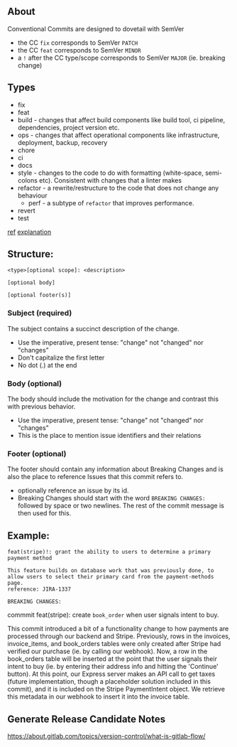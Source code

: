 
## About
Conventional Commits are designed to dovetail with SemVer
- the CC `fix` corresponds to SemVer `PATCH`
- the CC `feat` corresponds to SemVer `MINOR`
- a `!` after the CC type/scope corresponds to SemVer `MAJOR` (ie. breaking change)

## Types
- fix
- feat
- build - changes that affect build components like build tool, ci pipeline, dependencies, project version etc.
- ops - changes that affect operational components like infrastructure, deployment, backup, recovery
- chore
- ci
- docs
- style - changes to the code to do with formatting (white-space, semi-colons etc). Consistent with changes that a linter makes
- refactor - a rewrite/restructure to the code that does not change any behaviour
	- perf - a subtype of `refactor` that improves performance.
- revert
- test

[ref](https://github.com/commitizen/conventional-commit-types/blob/master/index.json)
[explanation](https://news.ycombinator.com/item?id=19706037)

## Structure:
```
<type>[optional scope]: <description>

[optional body]

[optional footer(s)]
```

### Subject (required)
The subject contains a succinct description of the change.
- Use the imperative, present tense: "change" not "changed" nor "changes"
- Don't capitalize the first letter
- No dot (.) at the end

### Body (optional)
The body should include the motivation for the change and contrast this with previous behavior.
- Use the imperative, present tense: "change" not "changed" nor "changes"
- This is the place to mention issue identifiers and their relations

### Footer (optional)
The footer should contain any information about Breaking Changes and is also the place to reference Issues that this commit refers to.
- optionally reference an issue by its id.
- Breaking Changes should start with the word `BREAKING CHANGES:` followed by space or two newlines. The rest of the commit message is then used for this.

## Example:
```
feat(stripe)!: grant the ability to users to determine a primary payment method

This feature builds on database work that was previously done, to allow users to select their primary card from the payment-methods page.
reference: JIRA-1337

BREAKING CHANGES:
```

commmit
feat(stripe): create `book_order` when user signals intent to buy.

This commit introduced a bit of a functionality change to how payments are processed through our backend and Stripe. Previously, rows in the invoices, invoice_items, and book_orders tables were only created after Stripe had verified our purchase (ie. by calling our webhook). Now, a row in the book_orders table will be inserted at the point that the user signals their intent to buy (ie. by entering their address info and hitting the 'Continue' button). At this point, our Express server makes an API call to get taxes (future implementation, though a placeholder solution included in this commit), and it is included on the Stripe PaymentIntent object. We retrieve this metadata in our webhook to insert it into the invoice table.

## Generate Release Candidate Notes
https://about.gitlab.com/topics/version-control/what-is-gitlab-flow/
